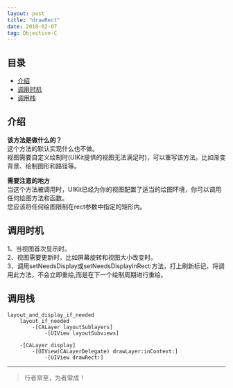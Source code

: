```yaml
---
layout: post
title: "drawRect"
date: 2018-02-07
tag: Objective-C
---
```






## 目录
* [介绍](#content1)
* [调用时机](#content2)
* [调用栈](#content3)



<!-- ************************************************ -->
## <a id="content1">介绍</a>

**该方法是做什么的？**    
这个方法的默认实现什么也不做。     
视图需要自定义绘制时(UIKit提供的视图无法满足时)，可以重写该方法。比如渐变背景、绘制图形和路径等。                   

**需要注意的地方**    
当这个方法被调用时，UIKit已经为你的视图配置了适当的绘图环境，你可以调用任何绘图方法和函数。     
您应该将任何绘图限制在rect参数中指定的矩形内。         




<!-- ************************************************ -->
## <a id="content2">调用时机</a>
1、当视图首次显示时。       
2、视图需要更新时，比如屏幕旋转和视图大小改变时。    
3、调用setNeedsDisplay或setNeedsDisplayInRect:方法，打上刷新标记，将调用此方法，不会立即重绘,而是在下一个绘制周期进行重绘。      


<!-- ************************************************ -->
## <a id="content3">调用栈</a>

```objc
layout_and_display_if_needed
    layout_if_needed
        -[CALayer layoutSublayers]
            -[UIView layoutSubviews]
        
    -[CALayer display]
        -[UIView(CALayerDelegate) drawLayer:inContext:]
            -[UIView drawRect:]
```

----------
>  行者常至，为者常成！


